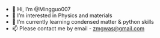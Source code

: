 - 👋 Hi, I’m @Mingguo007
- 👀 I’m interested in Physics and materials
- 🌱 I’m currently learning condensed matter & python skills
- 📫 Please contact me by email - zmgwas@gmail.com 

<!---
Mingguo007/Mingguo007 is a ✨ special ✨ repository because its `README.md` (this file) appears on your GitHub profile.
You can click the Preview link to take a look at your changes.
--->
